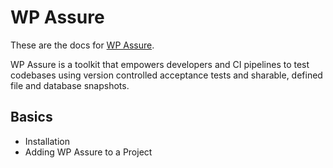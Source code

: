 # WP Assure

These are the docs for [WP Assure](https://github.com/10up/wpassure).

WP Assure is a toolkit that empowers developers and CI pipelines to test codebases using version controlled acceptance tests and sharable, defined file and database snapshots.

## Basics

* Installation
* Adding WP Assure to a Project
